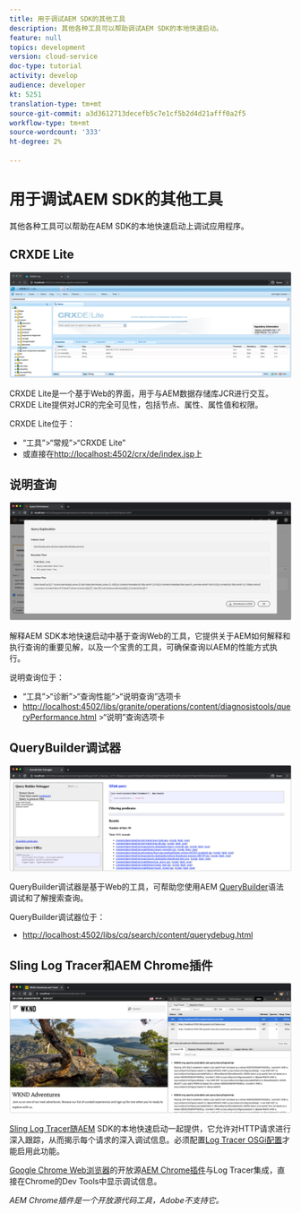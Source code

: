 ```yaml
---
title: 用于调试AEM SDK的其他工具
description: 其他各种工具可以帮助调试AEM SDK的本地快速启动。
feature: null
topics: development
version: cloud-service
doc-type: tutorial
activity: develop
audience: developer
kt: 5251
translation-type: tm+mt
source-git-commit: a3d3612713decefb5c7e1cf5b2d4d21afff0a2f5
workflow-type: tm+mt
source-wordcount: '333'
ht-degree: 2%

---
```



# 用于调试AEM SDK的其他工具

其他各种工具可以帮助在AEM SDK的本地快速启动上调试应用程序。

## CRXDE Lite

![CRXDE Lite](./assets/other-tools/crxde-lite.png)

CRXDE Lite是一个基于Web的界面，用于与AEM数据存储库JCR进行交互。 CRXDE Lite提供对JCR的完全可见性，包括节点、属性、属性值和权限。

CRXDE Lite位于：

+ “工具”>“常规”>“CRXDE Lite”
+ 或直接在[http://localhost:4502/crx/de/index.jsp](http://localhost:4502/crx/de/index.jsp)上

## 说明查询

![说明查询](./assets/other-tools/explain-query.png)

解释AEM SDK本地快速启动中基于查询Web的工具，它提供关于AEM如何解释和执行查询的重要见解，以及一个宝贵的工具，可确保查询以AEM的性能方式执行。

说明查询位于：

+ “工具”>“诊断”>“查询性能”>“说明查询”选项卡
+ [http://localhost:4502/libs/granite/operations/content/diagnosistools/queryPerformance.html](http://localhost:4502/libs/granite/operations/content/diagnosistools/queryPerformance.html) >“说明”查询选项卡

## QueryBuilder调试器

![QueryBuilder调试器](./assets/other-tools/query-debugger.png)

QueryBuilder调试器是基于Web的工具，可帮助您使用AEM [QueryBuilder](https://docs.adobe.com/content/help/en/experience-manager-65/developing/platform/query-builder/querybuilder-api.html)语法调试和了解搜索查询。

QueryBuilder调试器位于：

+ [http://localhost:4502/libs/cq/search/content/querydebug.html](http://localhost:4502/libs/cq/search/content/querydebug.html)

## Sling Log Tracer和AEM Chrome插件

![Sling Log Tracer和AEM Chrome插件](./assets/other-tools/log-tracer.png)

[Sling Log Tracer随AEM](https://sling.apache.org/documentation/bundles/log-tracers.html) SDK的本地快速启动一起提供，它允许对HTTP请求进行深入跟踪，从而揭示每个请求的深入调试信息。必须配置[Log Tracer OSGi配置](https://sling.apache.org/documentation/bundles/log-tracers.html#configuration-1)才能启用此功能。

[Google Chrome Web浏览器](https://www.google.com/chrome/)的开放源[AEM Chrome插件](https://chrome.google.com/webstore/detail/aem-chrome-plug-in/ejdcnikffjleeffpigekhccpepplaode?hl=en-US)与Log Tracer集成，直接在Chrome的Dev Tools中显示调试信息。

_AEM Chrome插件是一个开放源代码工具，Adobe不支持它。_

